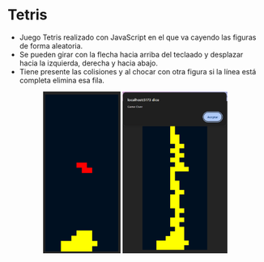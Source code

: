 # Tetris

- Juego Tetris realizado con JavaScript en el que va cayendo las figuras de forma aleatoria.
- Se pueden girar con la flecha hacia arriba del teclaado y desplazar hacia la izquierda, derecha y hacia abajo. 
- Tiene presente las colisiones y al chocar con otra figura si la línea está completa elimina esa fila.

<p align="center">
    <picture>
      <img src="./src/images/tetris1.png" height="320px">
    </picture>
    <picture>
      <img src="./src/images/tetris_game_over.png" height="320px">
    </picture>
</p>
